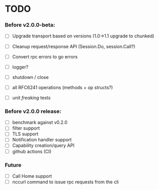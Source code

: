 # TODO

### Before v2.0.0-beta:

- [ ] Upgrade transport based on versions (1.0->1.1 upgrade to chunked) 
- [ ] Cleanup request/response API (Session.Do, session.Call?)
- [ ] Convert rpc errors to go errors
- [ ] logger?
- [ ] shutdown / close
- [ ] all RFC6241 operations (methods + op structs?)
- [ ] unit *freaking* tests


### Before v2.0.0 release:

- [ ] benchmark against v0.2.0
- [ ] filter support
- [ ] TLS support
- [ ] Notification handler support
- [ ] Capability creation/query API
- [ ] github actions (CI)

### Future

- [ ] Call Home support
- [ ] nccurl command to issue rpc requests from the cli